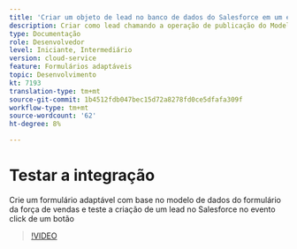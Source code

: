 ```yaml
---
title: 'Criar um objeto de lead no banco de dados do Salesforce em um evento de clique de botão '
description: Criar como lead chamando a operação de publicação do Modelo de dados de formulário
type: Documentação
role: Desenvolvedor
level: Iniciante, Intermediário
version: cloud-service
feature: Formulários adaptáveis
topic: Desenvolvimento
kt: 7193
translation-type: tm+mt
source-git-commit: 1b4512fdb047bec15d72a8278fd0ce5dfafa309f
workflow-type: tm+mt
source-wordcount: '62'
ht-degree: 8%

---
```



# Testar a integração

Crie um formulário adaptável com base no modelo de dados do formulário da força de vendas e teste a criação de um lead no Salesforce no evento click de um botão

>[!VIDEO](https://video.tv.adobe.com/v/331892?quality=12&learn=on)


